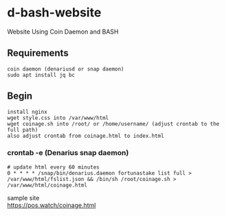 # d-bash-website  
Website Using Coin Daemon and BASH
## Requirements
```
coin daemon (denariusd or snap daemon)
sudo apt install jq bc
```
## Begin  
```
install nginx
wget style.css into /var/www/html
wget coinage.sh into /root/ or /home/username/ (adjust crontab to the full path)
also adjust crontab from coinage.html to index.html
```
### crontab -e (Denarius snap daemon)
```
# update html every 60 minutes
0 * * * * /snap/bin/denarius.daemon fortunastake list full > /var/www/html/fslist.json && /bin/sh /root/coinage.sh > /var/www/html/coinage.html
```
sample site  
https://pos.watch/coinage.html
